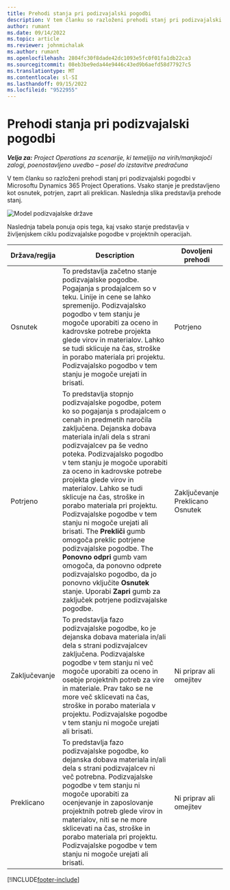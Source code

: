 ```yaml
---
title: Prehodi stanja pri podizvajalski pogodbi
description: V tem članku so razloženi prehodi stanj pri podizvajalski pogodbi v Microsoftu Dynamics 365 Project Operations ko je podizvajalska pogodba ustvarjena, izvedena in zaključena.
author: rumant
ms.date: 09/14/2022
ms.topic: article
ms.reviewer: johnmichalak
ms.author: rumant
ms.openlocfilehash: 2804fc30f8dade42dc1093e5fc0f01fa1db22ca3
ms.sourcegitcommit: 08eb3be9eda44e9446c43ed9b6aefd58d77927c5
ms.translationtype: MT
ms.contentlocale: sl-SI
ms.lasthandoff: 09/15/2022
ms.locfileid: "9522955"
---
```

# <a name="state-transitions-on-a-subcontract"></a>Prehodi stanja pri podizvajalski pogodbi 

_**Velja za:** Project Operations za scenarije, ki temeljijo na virih/manjkajoči zalogi, poenostavljeno uvedbo – posel do izstavitve predračuna_

V tem članku so razloženi prehodi stanj pri podizvajalski pogodbi v Microsoftu Dynamics 365 Project Operations. Vsako stanje je predstavljeno kot osnutek, potrjen, zaprt ali preklican. Naslednja slika predstavlja prehode stanj.

![Model podizvajalske države](../media/SubconStates.png)  

Naslednja tabela ponuja opis tega, kaj vsako stanje predstavlja v življenjskem ciklu podizvajalske pogodbe v projektnih operacijah.

| Država/regija | Description | Dovoljeni prehodi |
| --- | --- | --- |
| Osnutek | To predstavlja začetno stanje podizvajalske pogodbe. Pogajanja s prodajalcem so v teku. Linije in cene se lahko spremenijo. Podizvajalsko pogodbo v tem stanju je mogoče uporabiti za oceno in kadrovske potrebe projekta glede virov in materialov. Lahko se tudi sklicuje na čas, stroške in porabo materiala pri projektu. Podizvajalsko pogodbo v tem stanju je mogoče urejati in brisati. | Potrjeno |
| Potrjeno | To predstavlja stopnjo podizvajalske pogodbe, potem ko so pogajanja s prodajalcem o cenah in predmetih naročila zaključena. Dejanska dobava materiala in/ali dela s strani podizvajalcev pa še vedno poteka. Podizvajalsko pogodbo v tem stanju je mogoče uporabiti za oceno in kadrovske potrebe projekta glede virov in materialov. Lahko se tudi sklicuje na čas, stroške in porabo materiala pri projektu. Podizvajalske pogodbe v tem stanju ni mogoče urejati ali brisati. The **Prekliči** gumb omogoča preklic potrjene podizvajalske pogodbe. The **Ponovno odpri** gumb vam omogoča, da ponovno odprete podizvajalsko pogodbo, da jo ponovno vključite **Osnutek** stanje. Uporabi **Zapri** gumb za zaključek potrjene podizvajalske pogodbe. | Zaključevanje <br> Preklicano <br> Osnutek |
| Zaključevanje | To predstavlja fazo podizvajalske pogodbe, ko je dejanska dobava materiala in/ali dela s strani podizvajalcev zaključena. Podizvajalske pogodbe v tem stanju ni več mogoče uporabiti za oceno in osebje projektnih potreb za vire in materiale. Prav tako se ne more več sklicevati na čas, stroške in porabo materiala v projektu. Podizvajalske pogodbe v tem stanju ni mogoče urejati ali brisati. | Ni priprav ali omejitev |
| Preklicano | To predstavlja fazo podizvajalske pogodbe, ko dejanska dobava materiala in/ali dela s strani podizvajalcev ni več potrebna. Podizvajalske pogodbe v tem stanju ni mogoče uporabiti za ocenjevanje in zaposlovanje projektnih potreb glede virov in materialov, niti se ne more sklicevati na čas, stroške in porabo materiala pri projektu. Podizvajalske pogodbe v tem stanju ni mogoče urejati ali brisati. | Ni priprav ali omejitev |


[!INCLUDE[footer-include](../../includes/footer-banner.md)]
